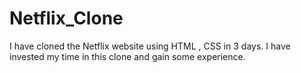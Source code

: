 # Netflix_Clone
I have cloned the Netflix website using HTML , CSS in 3 days. I have invested my time in this clone and gain some experience.
